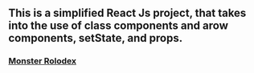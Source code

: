 ## This is a simplified React Js project, that takes into the use of class components and arow components, setState, and props.

### [Monster Rolodex](https://skyshape.github.io/monster-rolodex/)
